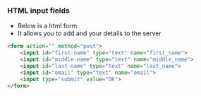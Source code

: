 
### HTML input fields

- Below is a html form
- It allows you to add and your details to the server

```html
<form action="" method="post">
    <input id="first-name" type="text" name="first_name">
    <input id="middle-name" type="text" name="middle_name">
    <input id="last-name" type="text" name="last_name">
    <input id="email" type="text" name="email">
    <input type="submit" value="OK">
</form>
```
